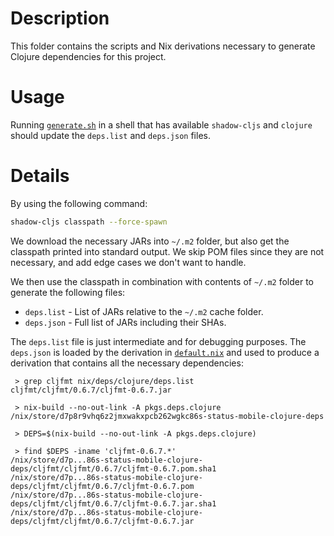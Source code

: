 # Description

This folder contains the scripts and Nix derivations necessary to generate Clojure dependencies for this project.

# Usage

Running [`generate.sh`](./generate.sh) in a shell that has available `shadow-cljs` and `clojure` should update the `deps.list` and `deps.json` files.

# Details

By using the following command:
```sh
shadow-cljs classpath --force-spawn
```
We download the necessary JARs into `~/.m2` folder, but also get the classpath printed into standard output.
We skip POM files since they are not necessary, and add edge cases we don't want to handle.

We then use the classpath in combination with contents of `~/.m2` folder to generate the following files:

* `deps.list` - List of JARs relative to the `~/.m2` cache folder.
* `deps.json` - Full list of JARs including their SHAs.

The `deps.list` file is just intermediate and for debugging purposes.
The `deps.json` is loaded by the derivation in [`default.nix`](./default.nix) and used to produce a derivation that contains all the necessary dependencies:

```
 > grep cljfmt nix/deps/clojure/deps.list
cljfmt/cljfmt/0.6.7/cljfmt-0.6.7.jar

 > nix-build --no-out-link -A pkgs.deps.clojure
/nix/store/d7p8r9vhq6z2jmxwakxpcb262wgkc86s-status-mobile-clojure-deps

 > DEPS=$(nix-build --no-out-link -A pkgs.deps.clojure)                              

 > find $DEPS -iname 'cljfmt-0.6.7.*'
/nix/store/d7p...86s-status-mobile-clojure-deps/cljfmt/cljfmt/0.6.7/cljfmt-0.6.7.pom.sha1
/nix/store/d7p...86s-status-mobile-clojure-deps/cljfmt/cljfmt/0.6.7/cljfmt-0.6.7.pom
/nix/store/d7p...86s-status-mobile-clojure-deps/cljfmt/cljfmt/0.6.7/cljfmt-0.6.7.jar.sha1
/nix/store/d7p...86s-status-mobile-clojure-deps/cljfmt/cljfmt/0.6.7/cljfmt-0.6.7.jar
```
